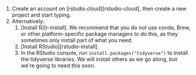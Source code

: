 1.  Create an account on [rstudio.cloud][rstudio-cloud],
    then create a new project and start typing.
2.  Alternatively:
    1.  [Install R][r-install].
        We recommend that you do *not* use conda, Brew, or other platform-specific package managers to do this,
        as they sometimes only install part of what you need.
    2.  [Install RStudio][rstudio-install].
    3.  In the RStudio console,
        run `install.packages("tidyverse")` to install the tidyverse libraries.
        We will install others as we go along,
        but we're going to need this soon.
